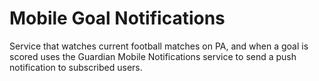 # Mobile Goal Notifications

Service that watches current football matches on PA, and when a goal is scored
uses the Guardian Mobile Notifications service to send a push notification to
subscribed users.
